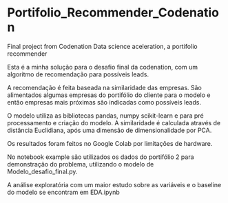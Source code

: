 # Portifolio_Recommender_Codenation
Final project from Codenation Data science aceleration, a portifolio recommender


Esta é a minha solução para o desafio final da codenation, com um algoritmo de recomendação para possíveis leads.

A recomendação é feita baseada na similaridade das empresas. São alimentados algumas empresas do portifólio do cliente para o modelo e então empresas mais próximas são indicadas como possíveis leads.

O modelo utiliza as bibliotecas pandas, numpy scikit-learn e para pré processamento e criação do modelo. A similaridade é calculada através de distância Euclidiana, após uma dimensão de dimensionalidade por PCA.

Os resultados foram feitos no Google Colab por limitações de hardware.

No notebook example são utilizados os dados do portifólio 2 para demonstração do problema, utilizando o modelo de Modelo_desafio_final.py.

A análise exploratória com um maior estudo sobre as variáveis e o baseline do modelo se encontram em EDA.ipynb
